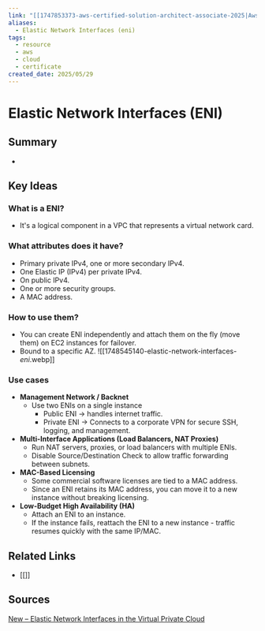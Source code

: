```yaml
---
link: "[[1747853373-aws-certified-solution-architect-associate-2025|Aws Certified Solution Architect Associate 2025]]"
aliases:
  - Elastic Network Interfaces (eni)
tags:
  - resource
  - aws
  - cloud
  - certificate
created_date: 2025/05/29
---
```

# Elastic Network Interfaces (ENI)
## Summary
- 
## Key Ideas
### What is a ENI?
- It's a logical component in a VPC that represents a virtual network card.
### What attributes does it have?
- Primary private IPv4, one or more secondary IPv4.
- One Elastic IP (IPv4) per private IPv4.
- On public IPv4.
- One or more security groups.
- A MAC address.
### How to use them?
- You can create ENI independently and attach them on the fly (move them) on EC2 instances for failover.
- Bound to a specific AZ.
![[1748545140-elastic-network-interfaces-_eni_.webp]]
### Use cases
- **Management Network / Backnet**
	- Use two ENIs on a single instance
		- Public ENI -> handles internet traffic.
		- Private ENI -> Connects to a corporate VPN for secure SSH, logging, and management.
- **Multi-Interface Applications (Load Balancers, NAT Proxies)**
	- Run NAT servers, proxies, or load balancers with multiple ENIs.
	- Disable Source/Destination Check to allow traffic forwarding between subnets.
- **MAC-Based Licensing**
	- Some commercial software licenses are tied to a MAC address.
	- Since an ENI retains its MAC address, you can move it to a new instance without breaking licensing.
- **Low-Budget High Availability (HA)**
	- Attach an ENI to an instance.
	- If the instance fails, reattach the ENI to a new instance - traffic resumes quickly with the same IP/MAC.
## Related Links
- [[]]
## Sources
[New – Elastic Network Interfaces in the Virtual Private Cloud](https://aws.amazon.com/es/blogs/aws/new-elastic-network-interfaces-in-the-virtual-private-cloud/)
